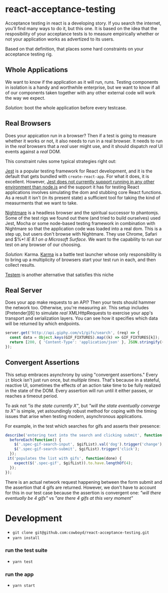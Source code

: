 # react-acceptance-testing

Acceptance testing in react is a developing story. If you search the
internet, you'll find many ways to do it, but this one. It is based on
the idea that the resposibility of your acceptance tests is to measure
empirically whether or not your application works as advertized to its
users.

Based on that definition, that places some hard constraints on your
acceptance testing rig.

## Whole Applications

We want to know if the application as it will run, runs. Testing
components in isolation is a handy and worthwhile enterprise, but we want
to know if all of our components taken together with any other
external code will work the way we expect.

*Solution:* boot the whole application before every testcase.


## Real Browsers

Does your appication run in a browser? Then if a test is going to
measure whether it works or not, it also needs to run in a real
browser. It needs to run in the _real_ browsers that a _real_ user
might use, and it should dispatch _real_ UI events against a _real_
DOM.

This constraint rules some typical strategies right out:

[Jest][1] is a popular testing framework for React development, and it is
the default that gets bundled with `create-react-app`. For what it
does, it is excellent.  However,
[Jest does not currently support running in any other environment than node.js][2]
and the support it has for testing React applications involves
simulating the dom and stubbing core React functions. As a result it
isn't (in its present state) a sufficient tool for taking the kind of
measurments that we want to take.

[Nightmare][3] is a headless browser and the spiritual successor to
phantomjs. Some of the test rigs we found out there (and tried to
build ourselves) used Jest, Mocha or some node-based testing framework
in combination with Nightmare so that the application code was loaded
into a real dom. This is a step up, but users don't browse with
Nightmare. They use Chrome, Safari and $%*! _IE 8.1 on a Microsoft
Surface_. We want to the capability to run our test on any browser of
our choosing.

*Solution:* Karma. [Karma][4] is a battle test launcher whose only
responsibility is to bring up a multiplicity of browsers start your
test run in each, and then collect results.

[Testem][5] is another alternative that satisfies this niche

## Real Server

Does your app make requests to an API? Then your tests should hammer
the network too. Otherwise, you're measuring air. This setup includes
[Pretender][6] to simulate _real_ XMLHttpRequests to exercise your
app's transport and serialization layers. You can see how it specifies
which data will be returned by which endpoints.

```JavaScript
server.get('http://api.giphy.com/v1/gifs/search', (req) => {
  const data = Object.keys(GIF_FIXTURES).map((k) => GIF_FIXTURES[k]);
  return [200, { 'Content-Type': 'application/json' }, JSON.stringify({ data })];
});
```

## Convergent Assertions

This setup embraces asynchrony by using "convergent assertions." Every
`it` block isn't just run once, but _multiple times_. That's because
in a stateful, reactive UI, sometimes the effects of an action take
time to be fully realized in the state of the DOM. Every assertion
will run until it either passes, or reaches a timeout period.

To ask not _"is the state currently X"_, but _"will the state
eventually converge to X"_ is simple, yet astoundingly robust method
for coping with the timing issues that arise when testing modern,
asynchronous applications.

For example, in the test which searches for gifs and asserts their
presence:

``` JavaScript
describe('entering text into the search and clicking submit', function() {
  beforeEach(function() {
    $('.spec-gif-search-input', $gifList).val('dog').trigger('change');
    $('.spec-gif-search-submit', $gifList).trigger('click');
  });
 it('populates the list with gifs', function(done) {
    expect($('.spec-gif', $gifList)).to.have.lengthOf(4);
  });
});
```

There is an actual network request happening between the form submit
and the assertion that 4 gifs are returned. However, we don't have to
account for this in our test case because the assertion is convergent
one: _"will there eventually be 4 gifs"_ vs _"are there 4 gifs at this
very moment"_

# Development

- `git clone git@github.com:cowboyd/react-acceptance-testing.git`
- `yarn install`

### run the test suite

- `yarn test`

### run the app

- `yarn start`

[1]: http://facebook.github.io/jest/
[2]: https://github.com/facebook/jest/issues/848
[3]: http://www.nightmarejs.org/
[4]: https://karma-runner.github.io/
[5]: https://github.com/testem/testem
